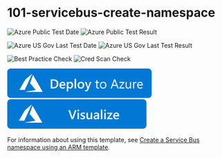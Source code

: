 # 101-servicebus-create-namespace

![Azure Public Test Date](https://azurequickstartsservice.blob.core.windows.net/badges/101-servicebus-create-namespace/PublicLastTestDate.svg)
![Azure Public Test Result](https://azurequickstartsservice.blob.core.windows.net/badges/101-servicebus-create-namespace/PublicDeployment.svg)

![Azure US Gov Last Test Date](https://azurequickstartsservice.blob.core.windows.net/badges/101-servicebus-create-namespace/FairfaxLastTestDate.svg)
![Azure US Gov Last Test Result](https://azurequickstartsservice.blob.core.windows.net/badges/101-servicebus-create-namespace/FairfaxDeployment.svg)

![Best Practice Check](https://azurequickstartsservice.blob.core.windows.net/badges/101-servicebus-create-namespace/BestPracticeResult.svg)
![Cred Scan Check](https://azurequickstartsservice.blob.core.windows.net/badges/101-servicebus-create-namespace/CredScanResult.svg)

[![Deploy To Azure](https://raw.githubusercontent.com/Azure/azure-quickstart-templates/master/1-CONTRIBUTION-GUIDE/images/deploytoazure.svg?sanitize=true)](https://portal.azure.com/#create/Microsoft.Template/uri/https%3A%2F%2Fraw.githubusercontent.com%2FAzure%2Fazure-quickstart-templates%2Fmaster%2F101-servicebus-create-namespace%2Fazuredeploy.json)  [![Visualize](https://raw.githubusercontent.com/Azure/azure-quickstart-templates/master/1-CONTRIBUTION-GUIDE/images/visualizebutton.svg?sanitize=true)](http://armviz.io/#/?load=https%3A%2F%2Fraw.githubusercontent.com%2FAzure%2Fazure-quickstart-templates%2Fmaster%2F101-servicebus-create-namespace%2Fazuredeploy.json)

For information about using this template, see [Create a Service Bus namespace using an ARM template](http://azure.microsoft.com/documentation/articles/service-bus-resource-manager-namespace/).



